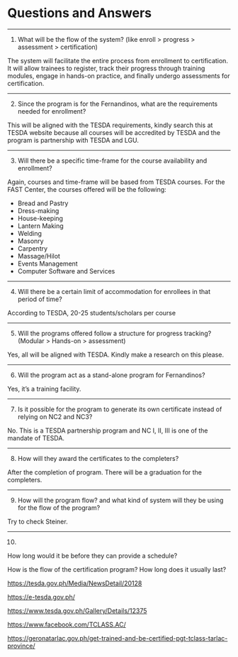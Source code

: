 # Questions and Answers

---

1. What will be the flow of the system? (like enroll > progress > assessment > certification) 

The system will facilitate the entire process from enrollment to certification. It will allow trainees to register, track their progress through training modules, engage in hands-on practice, and finally undergo assessments for certification.

---

2. Since the program is for the Fernandinos, what are the requirements needed for enrollment? 

This will be aligned with the TESDA requirements, kindly search this at TESDA website because all courses will be accredited by TESDA and the program is partnership with TESDA and LGU.

---

3. Will there be a specific time-frame for the course availability and enrollment? 

Again, courses and time-frame will be based from TESDA courses. For the FAST Center, the courses offered will be the following: 

- Bread and Pastry 
- Dress-making 
- House-keeping 
- Lantern Making 
- Welding 
- Masonry 
- Carpentry 
- Massage/Hilot 
- Events Management 
- Computer Software and Services 

---
 
4. Will there be a certain limit of accommodation for enrollees in that period of time? 

According to TESDA, 20-25 students/scholars per course 

---

5. Will the programs offered follow a structure for progress tracking? (Modular > Hands-on > assessment) 

Yes, all will be aligned with TESDA. Kindly make a research on this please. 

---
 
6. Will the program act as a stand-alone program for Fernandinos? 

Yes, it’s a training facility. 

---

7. Is it possible for the program to generate its own certificate instead of relying on NC2 and NC3? 

No. This is a TESDA partnership program and NC I, II, III is one of the mandate of TESDA. 

---

8. How will they award the certificates to the completers? 

After the completion of program. There will be a graduation for the completers. 

---

9. How will the program flow? and what kind of system will they be using for the flow of the program? 

Try to check Steiner. 

---

10. 

 

How long would it be before they can provide a schedule? 

 

How is the flow of the certification program? How long does it usually last? 

https://tesda.gov.ph/Media/NewsDetail/20128 

https://e-tesda.gov.ph/ 

https://www.tesda.gov.ph/Gallery/Details/12375 

https://www.facebook.com/TCLASS.AC/ 

https://geronatarlac.gov.ph/get-trained-and-be-certified-pgt-tclass-tarlac-province/ 

 